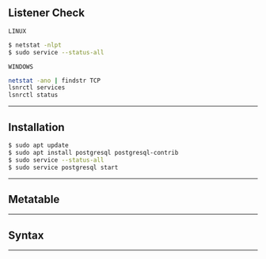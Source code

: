 ## Listener Check
`LINUX`
```bash
$ netstat -nlpt
$ sudo service --status-all
```

`WINDOWS`
```bash
netstat -ano | findstr TCP
lsnrctl services
lsnrctl status
```

---

## Installation
```bash
$ sudo apt update
$ sudo apt install postgresql postgresql-contrib
$ sudo service --status-all
$ sudo service postgresql start
```

---

## Metatable

---

## Syntax

---

